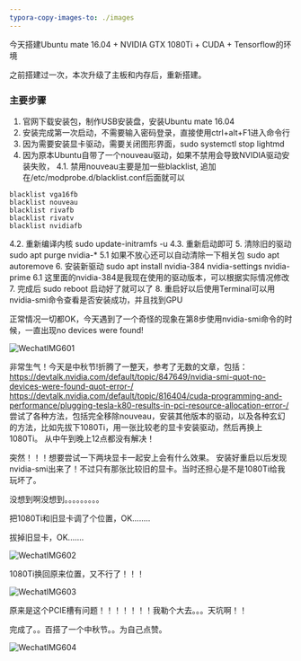 ```yaml
---
typora-copy-images-to: ./images
---
```


今天搭建Ubuntu mate 16.04 + NVIDIA GTX 1080Ti + CUDA + Tensorflow的环境

之前搭建过一次，本次升级了主板和内存后，重新搭建。

### 主要步骤

1. 官网下载安装包，制作USB安装盘，安装Ubuntu mate 16.04
2. 安装完成第一次启动，不需要输入密码登录，直接使用ctrl+alt+F1进入命令行
3. 因为需要安装显卡驱动，需要关闭图形界面，sudo systemctl stop lightmd
4. 因为原本Ubuntu自带了一个nouveau驱动，如果不禁用会导致NVIDIA驱动安装失败，
    4.1. 禁用nouveau主要是加一些blacklist, 追加在/etc/modprobe.d/blacklist.conf后面就可以
```properties
blacklist vga16fb 
blacklist nouveau 
blacklist rivafb 
blacklist rivatv 
blacklist nvidiafb
```
  4.2. 重新编译内核 sudo update-initramfs -u
  4.3. 重新启动即可
5. 清除旧的驱动 sudo apt purge nvidia-*
    5.1 如果不放心还可以自动清除一下相关包 sudo apt autoremove
6. 安装新驱动 sudo apt install nvidia-384 nvidia-settings nvidia-prime
    6.1 这里面的nvidia-384是我现在使用的驱动版本，可以根据实际情况修改
7. 完成后 sudo reboot 启动好了就可以了
8. 重启好以后使用Terminal可以用nvidia-smi命令查看是否安装成功，并且找到GPU

正常情况一切都OK，今天遇到了一个奇怪的现象在第8步使用nvidia-smi命令的时候，一直出现no devices were found!

![WechatIMG601](https://doublingli.github.io/images/WechatIMG601.jpeg)

非常生气！今天是中秋节!折腾了一整天，参考了无数的文章，包括：
https://devtalk.nvidia.com/default/topic/847649/nvidia-smi-quot-no-devices-were-found-quot-error-/
https://devtalk.nvidia.com/default/topic/816404/cuda-programming-and-performance/plugging-tesla-k80-results-in-pci-resource-allocation-error-/
尝试了各种方法，包括完全移除nouveau，安装其他版本的驱动，以及各种玄幻的方法，比如先拔下1080Ti，用一张比较老的显卡安装驱动，然后再换上1080Ti。
从中午到晚上12点都没有解决！

突然！！！想要尝试一下两块显卡一起安上会有什么效果。
安装好重启以后发现nvidia-smi出来了！不过只有那张比较旧的显卡。当时还担心是不是1080Ti给我玩坏了。

没想到啊没想到。。。。。。。。。

把1080Ti和旧显卡调了个位置，OK........

拔掉旧显卡，OK.......

![WechatIMG602](https://doublingli.github.io/images/WechatIMG602.jpeg)

1080Ti换回原来位置，又不行了！！！ 

![WechatIMG603](https://doublingli.github.io/images/WechatIMG603.jpeg)

 原来是这个PCIE槽有问题！！！！！！！我勒个大去。。。天坑啊！！

完成了。。百搭了一个中秋节。。为自己点赞。

![WechatIMG604](https://doublingli.github.io/images/WechatIMG604-7813857.jpeg)
